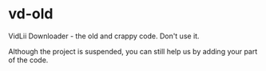 # vd-old
VidLii Downloader - the old and crappy code. Don't use it.

Although the project is suspended, you can still help us by adding your part of the code.
